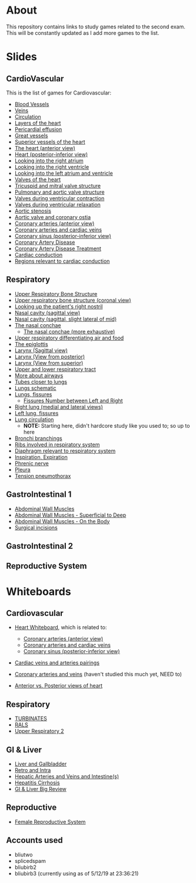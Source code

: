 # About

This repository contains links to study games related to the second exam. This will be constantly updated as I add more games to the list.

# Slides

## CardioVascular

This is the list of games for Cardiovascular:

- [Blood Vessels](https://www.purposegames.com/game/f9ezioyW1KH)
- [Veins](https://www.purposegames.com/game/iQsflZICYZ1)
- [Circulation](https://www.purposegames.com/game/AFQ8e000kXf)
- [Layers of the heart](https://www.purposegames.com/game/uUDGQrJ5RI0)
- [Pericardial effusion](https://www.purposegames.com/game/pericardial-effusion)
- [Great vessels](https://www.purposegames.com/game/great-vessels-quiz)
- [Superior vessels of the heart](https://www.purposegames.com/game/superior-vessels-of-the-heart)
- [The heart (anterior view)](https://www.purposegames.com/game/the-heart-anterior-view)
- [Heart (posterior-inferior view)](https://www.purposegames.com/game/heart-posterior-inferior-view)
- [Looking into the right atrium](https://www.purposegames.com/game/looking-into-the-right-atrium)
- [Looking into the right ventricle](https://www.purposegames.com/game/looking-into-the-right-ventricle)
- [Looking into the left atrium and ventricle](https://www.purposegames.com/game/looking-into-the-left-atrium-and-ventricle)
- [Valves of the heart](https://www.purposegames.com/game/D31tStFWLwW)
- [Tricuspid and mitral valve structure](https://www.purposegames.com/game/tricuspid-and-mitral-valve-structure)
- [Pulmonary and aortic valve structure](https://www.purposegames.com/game/pulmonary-and-aortic-valve-structure)
- [Valves during ventricular contraction](https://www.purposegames.com/game/valves-during-ventricular-contraction)
- [Valves during ventricular relaxation](https://www.purposegames.com/game/valves-during-ventricular-relaxation)
- [Aortic stenosis](https://www.purposegames.com/game/aortic-stenosis)
- [Aortic valve and coronary ostia](https://www.purposegames.com/game/aortic-valve-and-coronary-ostia)
- [Coronary arteries (anterior view)](https://www.purposegames.com/game/ZGlCnQEXuEI)
- [Coronary arteries and cardiac veins](https://www.purposegames.com/game/coronary-arteries-and-cardiac-veins-quiz)
- [Coronary sinus (posterior-inferior view)](https://www.purposegames.com/game/coronary-sinus-posterior-inferior-view)
- [Coronary Artery Disease](https://www.purposegames.com/game/coronary-artery-disease)
- [Coronary Artery Disease Treatment](https://www.purposegames.com/game/coronary-artery-disease-treatment)
- [Cardiac conduction](https://www.purposegames.com/game/AsjqASkWdeL)
- [Regions relevant to cardiac conduction](https://www.purposegames.com/game/regions-relevant-to-cardiac-conduction)

## Respiratory

- [Upper Respiratory Bone Structure](https://www.purposegames.com/game/upper-respiratory-bone-structure)
- [Upper respiratory bone structure (coronal view)](https://www.purposegames.com/game/upper-respiratory-bone-structure-coronal-view)
- [Looking up the patient's right nostril](https://www.purposegames.com/game/looking-up-the-patients-right-nostril)
- [Nasal cavity (sagittal view)](https://www.purposegames.com/game/nasal-cavity-sagittal-view)
- [Nasal cavity (sagittal, slight lateral of mid)](https://www.purposegames.com/game/nasal-cavity-sagittal-slight-lateral-of-mid)
- [The nasal conchae](https://www.purposegames.com/game/the-nasal-conchae)
   - [The nasal conchae (more exhaustive)](https://www.purposegames.com/game/the-nasal-conchae-more-exhaustive)
- [Upper respiratory differentiating air and food](https://www.purposegames.com/game/upper-respiratory-differentiating-air-and-food)
- [The epiglottis](https://www.purposegames.com/game/the-epiglottis)
- [Larynx (Sagittal view)](https://www.purposegames.com/game/larynx-sagittal-view-game)
- [Larynx (View from posterior)](https://www.purposegames.com/game/larynx-view-from-posterior)
- [Larynx (View from superior)](https://www.purposegames.com/game/larynx-view-from-superior)
- [Upper and lower respiratory tract](https://www.purposegames.com/game/upper-and-lower-respiratory-tract)
- [More about airways](https://www.purposegames.com/game/more-about-airways)
- [Tubes closer to lungs](https://www.purposegames.com/game/tubes-closer-to-lungs)
- [Lungs schematic](https://www.purposegames.com/game/lungs-schematic)
- [Lungs, fissures](https://www.purposegames.com/game/lungs-fissures)
  - [Fissures Number between Left and Right](https://www.purposegames.com/game/fissures-number-between-left-and-right)
- [Right lung (medial and lateral views)](https://www.purposegames.com/game/right-lung-medial-and-lateral-views)
- [Left lung, fissures](https://www.purposegames.com/game/left-lung-fissures)
- [Lung circulation](https://www.purposegames.com/game/lung-circulation)
  - **NOTE:** Starting here, didn't hardcore study like you used to; so up to here
- [Bronchi branchings](https://www.purposegames.com/game/bronchi-branchings)
- [Ribs involved in respiratory system](https://www.purposegames.com/game/ribs-involved-in-respiratory-system)
- [Diaphragm relevant to respiratory system](https://www.purposegames.com/game/diaphragm-relevant-to-respiratory-system)
- [Inspiration, Expiration](https://www.purposegames.com/game/inspiration-expiration)
- [Phrenic nerve](https://www.purposegames.com/game/phrenic-nerve)
- [Pleura](https://www.purposegames.com/game/ebaLDickOfI)
- [Tension pneumothorax](https://www.purposegames.com/game/tension-pneumothorax)

## GastroIntestinal 1

- [Abdominal Wall Muscles](https://www.purposegames.com/game/QyMx2v6vi3h)
- [Abdominal Wall Muscles - Superficial to Deep](https://www.purposegames.com/game/abdominal-wall-muscles-superficial-to-deep)
- [Abdominal Wall Muscles - On the Body](https://www.purposegames.com/game/abdominal-wall-muscles-on-the-body)
- [Surgical incisions](https://www.purposegames.com/game/surgical-incisions)

## GastroIntestinal 2

## Reproductive System

# Whiteboards

## Cardiovascular

- [Heart Whiteboard](https://www.purposegames.com/game/heart-whiteboard), which is related to:
  - [Coronary arteries (anterior view)](https://www.purposegames.com/game/ZGlCnQEXuEI)
  - [Coronary arteries and cardiac veins](https://www.purposegames.com/game/coronary-arteries-and-cardiac-veins-quiz)
  - [Coronary sinus (posterior-inferior view)](https://www.purposegames.com/game/coronary-sinus-posterior-inferior-view)

- [Cardiac veins and arteries pairings](https://www.purposegames.com/game/cardiac-veins-and-arteries-pairings)
- [Coronary arteries and veins](https://www.purposegames.com/game/coronary-arteries-and-veins-quiz) (haven't studied this much yet, NEED to)
- [Anterior vs. Posterior views of heart](https://www.purposegames.com/game/anterior-vs-posterior-views-of-heart)

## Respiratory

- [TURBINATES](https://www.purposegames.com/game/turbinates)
- [RALS](https://www.purposegames.com/game/rals)
- [Upper Respiratory 2](https://www.purposegames.com/game/upper-respiratory-2-game)

## GI & Liver

- [Liver and Gallbladder](https://www.purposegames.com/game/YGbGYM3iWLH)
- [Retro and Intra](https://www.purposegames.com/game/retro-and-intra)
- [Hepatic Arteries and Veins and Intestine(s)](https://www.purposegames.com/game/hepatic-arteries-and-veins-and-intestines)
- [Hepatitis Cirrhosis](https://www.purposegames.com/game/hepatitis-cirrhosis)
- [GI & Liver Big Review](https://www.purposegames.com/game/gi-liver-big-review)

## Reproductive

- [Female Reproductive System](https://www.purposegames.com/game/cRctrx8n10t)

## Accounts used
- bliutwo
- splicedspam
- bliubirb2
- bliubirb3 (currently using as of 5/12/19 at 23:36:21)